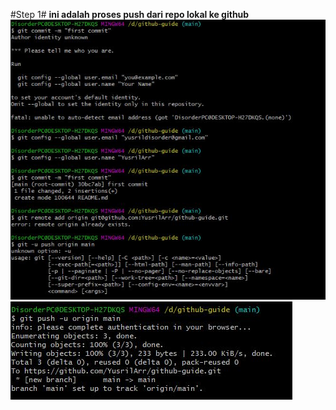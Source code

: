 
#Step 1#
**ini adalah proses push dari repo lokal ke github**
![This is an image](/assets/gitguide.JPG)
![This is an image](/assets/gitguide2.JPG)